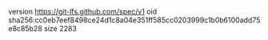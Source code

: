 version https://git-lfs.github.com/spec/v1
oid sha256:cc0eb7eef8498ce24d1c8a04e351ff585cc0203999c1b0b6100add75e8c85b28
size 2283

